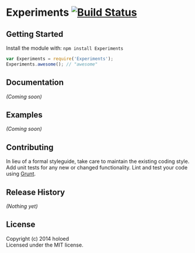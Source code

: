 # Experiments [![Build Status](https://secure.travis-ci.org/holoed/JavaScriptExperiments.png?branch=master)](http://travis-ci.org/holoed/JavaScriptExperiments)

## Getting Started
Install the module with: `npm install Experiments`

```javascript
var Experiments = require('Experiments');
Experiments.awesome(); // "awesome"
```

## Documentation
_(Coming soon)_

## Examples
_(Coming soon)_

## Contributing
In lieu of a formal styleguide, take care to maintain the existing coding style. Add unit tests for any new or changed functionality. Lint and test your code using [Grunt](http://gruntjs.com/).

## Release History
_(Nothing yet)_

## License
Copyright (c) 2014 holoed  
Licensed under the MIT license.

